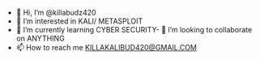 - 👋 Hi, I’m @killabudz420
- 👀 I’m interested in KALI/ METASPLOIT
- 🌱 I’m currently learning CYBER SECURITY- 💞️ I’m looking to collaborate on ANYTHING
- 📫 How to reach me KILLAKALIBUD420@GMAIL.COM

<!---
killabudz420/killabudz420 is a ✨ special ✨ repository because its `README.md` (this file) appears on your GitHub profile.
You can click the Preview link to take a look at your changes.
--->

